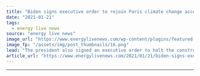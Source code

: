 ```yaml
---
title: "Biden signs executive order to rejoin Paris climate change accord"
date: "2021-01-21"
tags: 
  - energy live news
source: "energy live news"
image_url: "https://www.energylivenews.com/wp-content/plugins/featured-video-plus/img/playicon.png"
image_fp: "/assets/img/post_thumbnails/16.png"
lead: "The president also signed an executive order to halt the construction of the controversial Keystone XL pipeline"
article_url: "https://www.energylivenews.com/2021/01/21/biden-signs-executive-order-to-rejoin-paris-climate-change-accord/"
---
```


---
